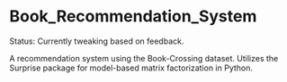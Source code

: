 # Book_Recommendation_System

Status: Currently tweaking based on feedback.

A recommendation system using the Book-Crossing dataset. Utilizes the Surprise package for model-based matrix factorization in Python.
